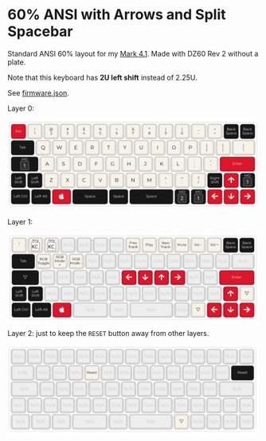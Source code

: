 # 60% ANSI with Arrows and Split Spacebar

Standard ANSI 60% layout for my [Mark 4.1](https://armno.in.th/2019/06/08/60-percent-mechanical-keyboard-with-arrows/). Made with DZ60 Rev 2 without a plate.

Note that this keyboard has **2U left shift** instead of 2.25U.

See [firmware.json](./firmware.json).

Layer 0:

![layer 0](layer0.png)

Layer 1:

![layer 1](layer1.png)

Layer 2: just to keep the `RESET` button away from other layers.

![layer 2](layer2.png)